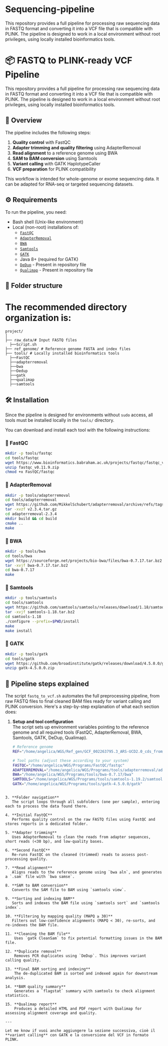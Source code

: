 # Sequencing-pipeline
This repository provides a full pipeline for processing raw sequencing data in FASTQ format and converting it into a VCF file that is compatible with PLINK. The pipeline is designed to work in a local environment without root privileges, using locally installed bioinformatics tools.
# 📦 FASTQ to PLINK-ready VCF Pipeline

This repository provides a full pipeline for processing raw sequencing data in FASTQ format and converting it into a VCF file that is compatible with PLINK. The pipeline is designed to work in a local environment without root privileges, using locally installed bioinformatics tools.

## 🧬 Overview

The pipeline includes the following steps:

1. **Quality control** with FastQC  
2. **Adapter trimming and quality filtering** using AdapterRemoval  
3. **Read alignment** to a reference genome using BWA  
4. **SAM to BAM conversion** using Samtools  
5. **Variant calling** with GATK HaplotypeCaller  
6. **VCF preparation** for PLINK compatibility  

This workflow is intended for whole-genome or exome sequencing data. It can be adapted for RNA-seq or targeted sequencing datasets.

## ⚙️ Requirements

To run the pipeline, you need:

- Bash shell (Unix-like environment)
- Local (non-root) installations of:
  - [`FastQC`](https://www.bioinformatics.babraham.ac.uk/projects/fastqc/)
  - [`AdapterRemoval`](https://adapterremoval.readthedocs.io/en/stable/)
  - [`BWA`](http://bio-bwa.sourceforge.net/)
  - [`Samtools`](http://www.htslib.org/)
  - [`GATK`](https://gatk.broadinstitute.org/)
  - Java 8+ (required for GATK)
  - [`DeDup`](0.12.8) - Present in repository file
  - [`Qualimap`](v2.3) - Present in repository file

## 📁 Folder structure

# The recommended directory organization is:
```plaintext
project/
│
├── raw_data/# Input FASTQ files
  ├──Script.sh
├── ref_genome/ # Reference genome FASTA and index files
├── tools/ # Locally installed bioinformatics tools
  ├──FastQC
  ├──adapterremoval
  ├──bwa
  ├──Dedup
  ├──gatk
  ├──qualimap
  ├──samtools
```
## 🛠️ Installation

Since the pipeline is designed for environments without `sudo` access, all tools must be installed locally in the `tools/` directory.

You can download and install each tool with the following instructions:

### 🔹 FastQC

```bash
mkdir -p tools/fastqc
cd tools/fastqc
wget https://www.bioinformatics.babraham.ac.uk/projects/fastqc/fastqc_v0.11.9.zip
unzip fastqc_v0.11.9.zip
chmod +x FastQC/fastqc
```
### 🔹 AdapterRemoval
```bash
mkdir -p tools/adapterremoval
cd tools/adapterremoval
wget https://github.com/MikkelSchubert/adapterremoval/archive/refs/tags/v2.3.4.tar.gz
tar -xvzf v2.3.4.tar.gz
cd adapterremoval-2.3.4
mkdir build && cd build
cmake ..
make
```

### 🔹 BWA
```bash
mkdir -p tools/bwa
cd tools/bwa
wget https://sourceforge.net/projects/bio-bwa/files/bwa-0.7.17.tar.bz2
tar -xvjf bwa-0.7.17.tar.bz2
cd bwa-0.7.17
make
```

### 🔹 Samtools
```bash
mkdir -p tools/samtools
cd tools/samtools
wget https://github.com/samtools/samtools/releases/download/1.18/samtools-1.18.tar.bz2
tar -xvjf samtools-1.18.tar.bz2
cd samtools-1.18
./configure --prefix=$PWD/install
make
make install
```

### 🔹 GATK
```bash
mkdir -p tools/gatk
cd tools/gatk
wget https://github.com/broadinstitute/gatk/releases/download/4.5.0.0/gatk-4.5.0.0.zip
unzip gatk-4.5.0.0.zip
```
## 🔁 Pipeline steps explained

The script `fastq_to_vcf.sh` automates the full preprocessing pipeline, from raw FASTQ files to final cleaned BAM files ready for variant calling and PLINK conversion. Here's a step-by-step explanation of what each section does:

1. **Setup and tool configuration**  
   The script sets up environment variables pointing to the reference genome and all required tools (FastQC, AdapterRemoval, BWA, Samtools, GATK, DeDup, Qualimap).
   ```bash
   # Reference genome
   REF="/home/angelica/WGS/Ref_gen/GCF_002263795.3_ARS-UCD2.0_cds_from_genomic.fna"

   # Tool paths (adjust these according to your system)
   FASTQC="/home/angelica/WGS/Programs/FastQC/fastqc"
   ADAPTERREMOVAL="/home/angelica/WGS/Programs/tools/adapterremoval/adapterremoval-2.3.4/build/AdapterRemoval"
   BWA="/home/angelica/WGS/Programs/tools/bwa-0.7.17/bwa"
   SAMTOOLS="/home/angelica/WGS/Programs/tools/samtools-1.19.2/samtools"
   GATK="/home/angelica/WGS/Programs/tools/gatk-4.5.0.0/gatk"
```

3. **Folder navigation**  
   The script loops through all subfolders (one per sample), entering each to process the data found there.

4. **Initial FastQC**  
   Performs quality control on the raw FASTQ files using FastQC and stores reports in a dedicated folder.

5. **Adapter trimming**  
   Uses AdapterRemoval to clean the reads from adapter sequences, short reads (<30 bp), and low-quality bases.

6. **Second FastQC**  
   Re-runs FastQC on the cleaned (trimmed) reads to assess post-processing quality.

7. **Read alignment**  
   Aligns reads to the reference genome using `bwa aln`, and generates a `.sam` file with `bwa samse`.

8. **SAM to BAM conversion**  
   Converts the SAM file to BAM using `samtools view`.

9. **Sorting and indexing BAM**  
   Sorts and indexes the BAM file using `samtools sort` and `samtools index`.

10. **Filtering by mapping quality (MAPQ ≥ 30)**  
   Filters out low-confidence alignments (MAPQ < 30), re-sorts, and re-indexes the BAM file.

11. **Cleaning the BAM file**  
    Uses `gatk CleanSam` to fix potential formatting issues in the BAM file.

12. **Duplicate removal**  
    Removes PCR duplicates using `DeDup`. This improves variant calling quality.

13. **Final BAM sorting and indexing**  
    The de-duplicated BAM is sorted and indexed again for downstream analysis.

14. **BAM quality summary**  
    Generates a `flagstat` summary with samtools to check alignment statistics.

15. **Qualimap report**  
    Produces a detailed HTML and PDF report with Qualimap for assessing alignment coverage and quality.

---

Let me know if vuoi anche aggiungere la sezione successiva, cioè il **variant calling** con GATK e la conversione del VCF in formato PLINK.
